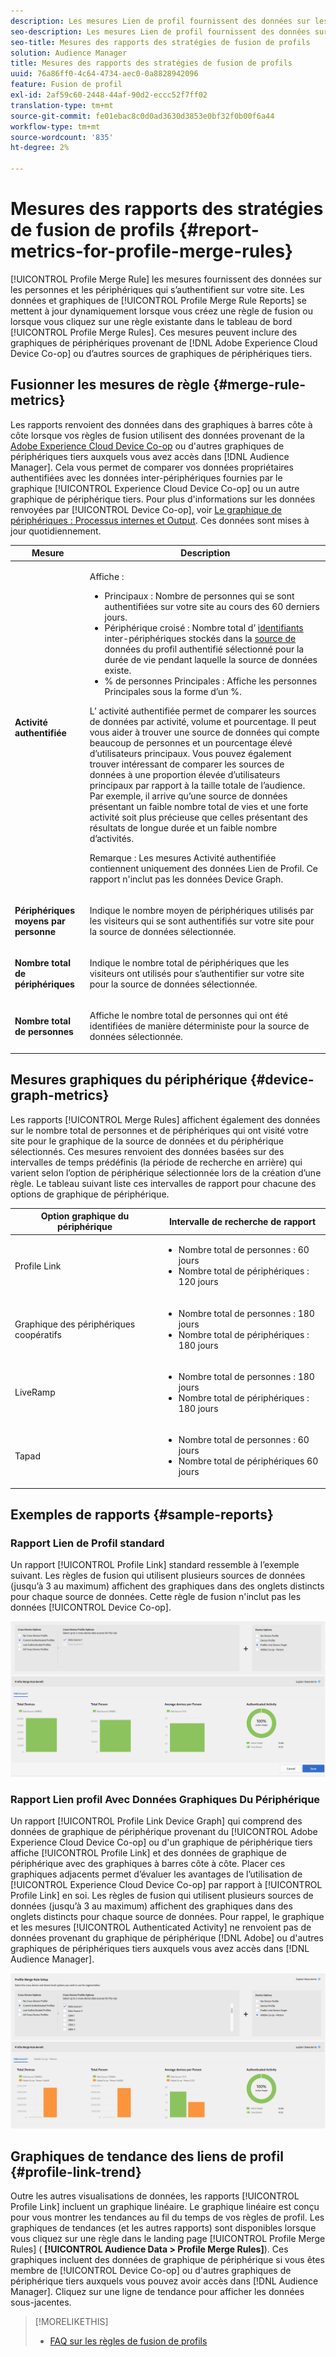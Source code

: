 ```yaml
---
description: Les mesures Lien de profil fournissent des données sur les personnes et les périphériques qui s’authentifient sur votre site. Les données et les graphiques du lien de Profil se mettent à jour dynamiquement lorsque vous créez des règles de fusion ou lorsque vous cliquez sur une règle existante dans le tableau de bord Profil Merge Rules (Règles de fusion de ). Ces mesures peuvent inclure des graphiques de périphériques provenant de Adobe Experience Cloud Device Co-op ou d’autres sources de graphiques de périphériques tiers.
seo-description: Les mesures Lien de profil fournissent des données sur les personnes et les périphériques qui s’authentifient sur votre site. Les données et les graphiques du lien de Profil se mettent à jour dynamiquement lorsque vous créez des règles de fusion ou lorsque vous cliquez sur une règle existante dans le tableau de bord Profil Merge Rules (Règles de fusion de ). Ces mesures peuvent inclure des graphiques de périphériques provenant de Adobe Experience Cloud Device Co-op ou d’autres sources de graphiques de périphériques tiers.
seo-title: Mesures des rapports des stratégies de fusion de profils
solution: Audience Manager
title: Mesures des rapports des stratégies de fusion de profils
uuid: 76a86ff0-4c64-4734-aec0-0a8828942096
feature: Fusion de profil
exl-id: 2af59c60-2448-44af-90d2-eccc52f7ff02
translation-type: tm+mt
source-git-commit: fe01ebac8c0d0ad3630d3853e0bf32f0b00f6a44
workflow-type: tm+mt
source-wordcount: '835'
ht-degree: 2%

---
```


# Mesures des rapports des stratégies de fusion de profils {#report-metrics-for-profile-merge-rules}

[!UICONTROL Profile Merge Rule] les mesures fournissent des données sur les personnes et les périphériques qui s’authentifient sur votre site. Les données et graphiques de [!UICONTROL Profile Merge Rule Reports] se mettent à jour dynamiquement lorsque vous créez une règle de fusion ou lorsque vous cliquez sur une règle existante dans le tableau de bord [!UICONTROL Profile Merge Rules]. Ces mesures peuvent inclure des graphiques de périphériques provenant de [!DNL Adobe Experience Cloud Device Co-op] ou d’autres sources de graphiques de périphériques tiers.

## Fusionner les mesures de règle {#merge-rule-metrics}

Les rapports renvoient des données dans des graphiques à barres côte à côte lorsque vos règles de fusion utilisent des données provenant de la [Adobe Experience Cloud Device Co-op](https://docs.adobe.com/content/help/en/device-co-op/using/about/overview.html) ou d&#39;autres graphiques de périphériques tiers auxquels vous avez accès dans [!DNL Audience Manager]. Cela vous permet de comparer vos données propriétaires authentifiées avec les données inter-périphériques fournies par le graphique [!UICONTROL Experience Cloud Device Co-op] ou un autre graphique de périphérique tiers. Pour plus d&#39;informations sur les données renvoyées par [!UICONTROL Device Co-op], voir [Le graphique de périphériques : Processus internes et Output](https://docs.adobe.com/content/help/en/device-co-op/using/device-graph/device-graph-overview.html). Ces données sont mises à jour quotidiennement.

<table id="table_A7FB2F9804F84AC8A6DD05C0E6EE7555"> 
 <thead> 
  <tr> 
   <th colname="col1" class="entry"> Mesure </th> 
   <th colname="col2" class="entry"> Description </th> 
  </tr> 
 </thead>
 <tbody> 
  <tr> 
   <td colname="col1"> <p> <b><span class="wintitle"> Activité authentifiée</span></b> </p> </td> 
   <td colname="col2"> <p>Affiche : </p> 
    <ul id="ul_7F7373919A4A49028EF4BF7B28D9F8E9"> 
     <li id="li_FE2F93C496D64ED8928B3E522C9585EA"> <span class="wintitle"> Principaux</span> : Nombre de personnes qui se sont authentifiées sur votre site au cours des 60 derniers jours. </li> 
     <li id="li_60CFD26EE68B442683C0ED5FED1A79C8"> <span class="wintitle"> Périphérique</span> croisé : Nombre total d’ <a href="merge-rules-start.md#create-data-source"> identifiants </a> inter-périphériques stockés dans la  <a href="https://docs.adobe.com/content/help/en/audience-manager/user-guide/features/data-sources/manage-datasources.html"> source de </a> données du profil  <a href="merge-rule-definitions.md">  </a> authentifié sélectionné pour la durée de vie pendant laquelle la source de données existe. </li> 
     <li id="li_F2F07B6A326C4A18B79A0CF2C47D9677"> <span class="wintitle"> % de personnes</span> Principales : Affiche les  <span class="wintitle"> personnes </span> Principales sous la forme d’un %. </li> 
    </ul> <p> <span class="wintitle"> L’</span> activité authentifiée permet de comparer les sources de données par activité, volume et pourcentage. Il peut vous aider à trouver une source de données qui compte beaucoup de personnes et un pourcentage élevé d’utilisateurs principaux. Vous pouvez également trouver intéressant de comparer les sources de données à une proportion élevée d’utilisateurs principaux par rapport à la taille totale de l’audience. Par exemple, il arrive qu’une source de données présentant un faible nombre total de vies et une forte activité soit plus précieuse que celles présentant des résultats de longue durée et un faible nombre d’activités. </p> <p> <p>Remarque : Les mesures <span class="wintitle"> Activité authentifiée</span> contiennent uniquement des données <span class="wintitle"> Lien de Profil</span>. Ce rapport n'inclut pas les données <span class="wintitle"> Device Graph</span>. </p> </p> </td> 
  </tr> 
  <tr> 
   <td colname="col1"> <p> <b><span class="wintitle"> Périphériques moyens par personne</span></b> </p> </td> 
   <td colname="col2"> <p> Indique le nombre moyen de périphériques utilisés par les visiteurs qui se sont authentifiés sur votre site pour la source de données sélectionnée. </p> </td> 
  </tr> 
  <tr> 
   <td colname="col1"> <p> <b><span class="wintitle"> Nombre total de périphériques</span></b> </p> </td> 
   <td colname="col2"> <p>Indique le nombre total de périphériques que les visiteurs ont utilisés pour s’authentifier sur votre site pour la source de données sélectionnée. </p> </td> 
  </tr> 
  <tr> 
   <td colname="col1"> <p> <b><span class="wintitle"> Nombre total de personnes</span></b> </p> </td> 
   <td colname="col2"> <p>Affiche le nombre total de personnes qui ont été identifiées de manière déterministe pour la source de données sélectionnée. </p> </td> 
  </tr> 
 </tbody> 
</table>

## Mesures graphiques du périphérique {#device-graph-metrics}

Les rapports [!UICONTROL Merge Rules] affichent également des données sur le nombre total de personnes et de périphériques qui ont visité votre site pour le graphique de la source de données et du périphérique sélectionnés. Ces mesures renvoient des données basées sur des intervalles de temps prédéfinis (la période de recherche en arrière) qui varient selon l’option de périphérique sélectionnée lors de la création d’une règle. Le tableau suivant liste ces intervalles de rapport pour chacune des options de graphique de périphérique.

<table id="table_038983EBC71F4A55BBCA99212AC5DEE6"> 
 <thead> 
  <tr> 
   <th colname="col1" class="entry"> Option graphique du périphérique </th> 
   <th colname="col2" class="entry"> Intervalle de recherche de rapport </th> 
  </tr>
 </thead>
 <tbody> 
  <tr> 
   <td colname="col1"> <p><span class="wintitle"> Profile Link</span> </p> </td> 
   <td colname="col2"> <p> 
     <ul id="ul_B2FF2341573840549FFB96579F537082"> 
      <li id="li_B37323C2F2434F41B407500AC5C15447">Nombre total de personnes : 60 jours </li> 
      <li id="li_08D911224A60418BBB3CFB4E70CE73D4">Nombre total de périphériques : 120 jours </li> 
     </ul> </p> </td> 
  </tr> 
  <tr> 
   <td colname="col1"> <p><span class="wintitle"> Graphique des périphériques coopératifs</span> </p> </td> 
   <td colname="col2"> <p> 
     <ul id="ul_64AD1DD89DF64703B70B973A463BA020"> 
      <li id="li_D7D3A3871F434CBFA71BE8929EB41648">Nombre total de personnes : 180 jours </li> 
      <li id="li_125D387986B2463EB310203CE5857EDA">Nombre total de périphériques : 180 jours </li> 
     </ul> </p> </td> 
  </tr> 
  <tr> 
   <td colname="col1"> <p><span class="wintitle"> LiveRamp</span> </p> </td> 
   <td colname="col2"> <p> 
     <ul id="ul_2772F3AD7E1440789B635794ECDE8DFB"> 
      <li id="li_1432363829D64615B1D349A3722D6268">Nombre total de personnes : 180 jours </li> 
      <li id="li_D5C0E3CE92524B54BBD36C73A326292B">Nombre total de périphériques : 180 jours </li> 
     </ul> </p> </td> 
  </tr> 
  <tr> 
   <td colname="col1"> <p><span class="wintitle"> Tapad</span> </p> </td> 
   <td colname="col2"> <p> 
     <ul id="ul_274529DB58E6442E95C6AD89BECB1362"> 
      <li id="li_67102211A72A4E47AACFE5E369793C17">Nombre total de personnes : 60 jours </li> 
      <li id="li_3E8F3DA6A7B5487895A626674DA363A5">Nombre total de périphériques 60 jours </li> 
     </ul> </p> </td> 
  </tr> 
 </tbody> 
</table>

## Exemples de rapports {#sample-reports}

### Rapport Lien de Profil standard

Un rapport [!UICONTROL Profile Link] standard ressemble à l’exemple suivant. Les règles de fusion qui utilisent plusieurs sources de données (jusqu’à 3 au maximum) affichent des graphiques dans des onglets distincts pour chaque source de données. Cette règle de fusion n&#39;inclut pas les données [!UICONTROL Device Co-op].

![](assets/profile-link-metrics.png)

### Rapport Lien profil Avec Données Graphiques Du Périphérique

Un rapport [!UICONTROL Profile Link Device Graph] qui comprend des données de graphique de périphérique provenant du [!UICONTROL Adobe Experience Cloud Device Co-op] ou d&#39;un graphique de périphérique tiers affiche [!UICONTROL Profile Link] et des données de graphique de périphérique avec des graphiques à barres côte à côte. Placer ces graphiques adjacents permet d’évaluer les avantages de l’utilisation de [!UICONTROL Experience Cloud Device Co-op] par rapport à [!UICONTROL Profile Link] en soi. Les règles de fusion qui utilisent plusieurs sources de données (jusqu’à 3 au maximum) affichent des graphiques dans des onglets distincts pour chaque source de données. Pour rappel, le graphique et les mesures [!UICONTROL Authenticated Activity] ne renvoient pas de données provenant du graphique de périphérique [!DNL Adobe] ou d&#39;autres graphiques de périphériques tiers auxquels vous avez accès dans [!DNL Audience Manager].

![](assets/profile-link-graph.png)

## Graphiques de tendance des liens de profil {#profile-link-trend}

Outre les autres visualisations de données, les rapports [!UICONTROL Profile Link] incluent un graphique linéaire. Le graphique linéaire est conçu pour vous montrer les tendances au fil du temps de vos règles de profil. Les graphiques de tendances (et les autres rapports) sont disponibles lorsque vous cliquez sur une règle dans le landing page [!UICONTROL Profile Merge Rules] ( **[!UICONTROL Audience Data > Profile Merge Rules]**). Ces graphiques incluent des données de graphique de périphérique si vous êtes membre de [!UICONTROL Device Co-op] ou d&#39;autres graphiques de périphérique tiers auxquels vous pouvez avoir accès dans [!DNL Audience Manager]. Cliquez sur une ligne de tendance pour afficher les données sous-jacentes.

>[!MORELIKETHIS]
>
>* [FAQ sur les règles de fusion de profils](../../faq/faq-profile-merge.md)

